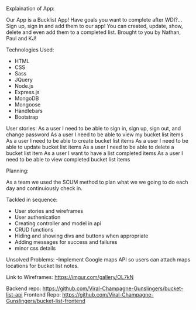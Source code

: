 
Explaination of App:

Our App is a Bucklist App! Have goals you want to complete after WDI?... Sign up, sign in and add them to our app!
You can created, update, show, delete and even add them to a completed list.
Brought to you by Nathan, Paul and KJ!


Technologies Used:
- HTML
- CSS
- Sass
- JQuery
- Node.js
- Express.js
- MongoDB
- Mongoose
- Handlebars
- Bootstrap

User stories:
As a user I need to be able to sign in, sign up, sign out, and change password
As a user I need to be able to view my bucket list items
As a user I need to be able to create  bucket list items
As a user I need to be able to update bucket list items
As a user I need to be able to delete a bucket list item
As a user I want to have a list completed items
As a user I need to be able to view completed bucket list items

Planning:

As a team we used the SCUM method  to plan what we we going to do each day
and continuiously check in.

Tackled in sequence:
- User stories and wireframes
- User authenication
- Creating controller and model in api
- CRUD functions
- Hiding and showing divs and buttons when appropriate
- Adding messages for success and failures
- minor css details


Unsolved Problems:
-Implement Google maps API so users can attach maps locations
for bucket list notes.

Link to Wireframes:
https://imgur.com/gallery/OL7kN

Backend repo: https://github.com/Viral-Champagne-Gunslingers/bucket-list-api
Frontend Repo: https://github.com/Viral-Champagne-Gunslingers/bucket-list-frontend
